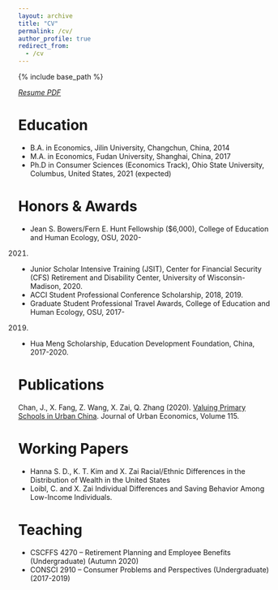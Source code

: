 ```yaml
---
layout: archive
title: "CV"
permalink: /cv/
author_profile: true
redirect_from:
  - /cv
---
```


{% include base_path %}

[*Resume PDF*](http://emmazai.github.io/files/cv_may.pdf)


Education
======
* B.A. in Economics, Jilin University, Changchun, China, 2014
* M.A. in Economics, Fudan University, Shanghai, China, 2017
* Ph.D in Consumer Sciences (Economics Track), Ohio State University, Columbus, United States, 2021 (expected)

Honors & Awards
======
* Jean S. Bowers/Fern E. Hunt Fellowship ($6,000), College of Education and Human Ecology, OSU, 2020-
2021.
* Junior Scholar Intensive Training (JSIT), Center for Financial Security (CFS) Retirement and Disability
Center, University of Wisconsin-Madison, 2020.
* ACCI Student Professional Conference Scholarship, 2018, 2019.
* Graduate Student Professional Travel Awards, College of Education and Human Ecology, OSU, 2017-
2019.
* Hua Meng Scholarship, Education Development Foundation, China, 2017-2020.
  
Publications
======
Chan, J., X. Fang, Z. Wang, X. Zai, Q. Zhang (2020). [Valuing Primary Schools in Urban China](https://emmazai.github.io/research/). Journal of Urban Economics, Volume 115.
  
Working Papers
======
* Hanna S. D., K. T. Kim and X. Zai Racial/Ethnic Differences in the Distribution of Wealth in the United States
* Loibl, C. and X. Zai Individual Differences and Saving Behavior Among Low-Income Individuals.
  
Teaching
======
* CSCFFS 4270 – Retirement Planning and Employee Benefits (Undergraduate) (Autumn 2020)
* CONSCI 2910 – Consumer Problems and Perspectives (Undergraduate) (2017-2019)
  
